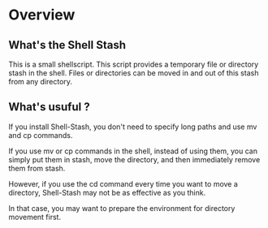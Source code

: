 # Overview

## What's the Shell Stash

This is a small shellscript.
This script provides a temporary file or directory stash in the shell.
Files or directories can be moved in and out of this stash from any directory.

## What's usuful ?

If you install Shell-Stash, you don't need to specify long paths and use mv and cp commands.

If you use mv or cp commands in the shell, instead of using them, you can simply put them in stash, move the directory, and then immediately remove them from stash.

However, if you use the cd command every time you want to move a directory, Shell-Stash may not be as effective as you think.

In that case, you may want to prepare the environment for directory movement first.
